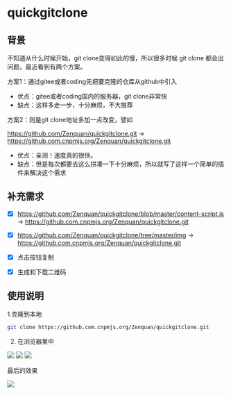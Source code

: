 # quickgitclone

## 背景

不知道从什么时候开始，git clone变得如此的慢，所以很多时候 git clone 都会出问题，最近看到有两个方案。

方案1：通过gitee或者coding先把要克隆的仓库从github中引入

- 优点：gitee或者coding国内的服务器，git clone非常快
- 缺点：这样多走一步，十分麻烦，不大推荐

方案2：则是git clone地址多加一点改变，譬如

https://github.com/Zenquan/quickgitclone.git -> https://github.com.cnpmjs.org/Zenquan/quickgitclone.git

- 优点：亲测！速度真的很快。
- 缺点：但是每次都要去这么拼凑一下十分麻烦，所以就写了这样一个简单的插件来解决这个需求

## 补充需求

- [x] https://github.com/Zenquan/quickgitclone/blob/master/content-script.js ->  https://github.com.cnpmjs.org/Zenquan/quickgitclone.git

- [x] https://github.com/Zenquan/quickgitclone/tree/master/img ->  https://github.com.cnpmjs.org/Zenquan/quickgitclone.git

- [x] 点击按钮复制

- [x] 生成和下载二维码

## 使用说明

1.克隆到本地

```bash
git clone https://github.com.cnpmjs.org/Zenquan/quickgitclone.git
```

2. 在浏览器里中

![](https://user-gold-cdn.xitu.io/2020/4/2/171368926f5ec874?w=711&h=350&f=png&s=19088)
![](https://user-gold-cdn.xitu.io/2020/4/2/17136886106ef35d?w=1918&h=202&f=png&s=15283)
![](https://user-gold-cdn.xitu.io/2020/4/2/171368d61eb89488?w=946&h=400&f=png&s=18764)

最后的效果

![](https://user-gold-cdn.xitu.io/2020/4/2/1713937dc02ee9c0?w=805&h=406&f=png&s=9315)

